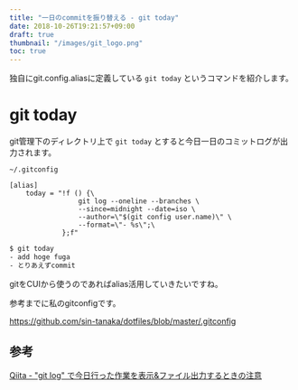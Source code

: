```yaml
---
title: "一日のcommitを振り替える - git today"
date: 2018-10-26T19:21:57+09:00
draft: true
thumbnail: "/images/git_logo.png"
toc: true
---
```


独自にgit.config.aliasに定義している `git today` というコマンドを紹介します。

# git today

git管理下のディレクトリ上で `git today` とすると今日一日のコミットログが出力されます。

`~/.gitconfig`

```
[alias]
    today = "!f () {\
                 git log --oneline --branches \
                 --since=midnight --date=iso \
                 --author=\"$(git config user.name)\" \
                 --format=\"- %s\";\
             };f"
```

```bash
$ git today
- add hoge fuga
- とりあえずcommit
```

gitをCUIから使うのであればalias活用していきたいですね。

参考までに私のgitconfigです。

https://github.com/sin-tanaka/dotfiles/blob/master/.gitconfig


## 参考

[Qiita - "git log" で今日行った作業を表示&ファイル出力するときの注意](https://qiita.com/sgr-ksmt/items/65ddde68173dab9a98e9)
